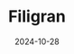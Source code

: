 ---  
layout: startup_page  
title: "Filigran"  
id: "filigran.io"  
permalink: "/filigranfiligran.io10282024/"  
website: "https://filigran.io/"  
funding_round: "Series B"  
funding_amount: "$35M"  
investors: "Insight Partners, Accel, Moonfire"  
about: "Filigran is revolutionizing proactive cyber threat anticipation with its open-source platforms OpenCTI and OpenBAS, integrated into a unified eXtended Threat Management (XTM) suite. The XTM suite helps organizations understand threat environments, anticipate and detect incidents, and improve their overall cybersecurity posture. Filigran serves a growing portfolio of international companies and public sector bodies."  
markets: "Cybersecurity, Threat Intelligence, Open Source Software, AI, Data Engineering"  
hq: "Paris, Île-de-France, France"  
founded_year: "2022"  
linkedin: "https://www.linkedin.com/company/filigran"  
twitter: "https://twitter.com/FiligranHQ"  
instagram: ""  
facebook: "https://www.facebook.com/FiligranHQ"  
crunchbase: "https://www.crunchbase.com/organization/filigran"  
pitchbook: "https://pitchbook.com/profiles/company/527290-30"  

date_display: "28-Oct-2024"  
date: "2024-10-28"

# SEO Optimization  
meta_title: "Filigran - Series B Funding ($35M)"  
meta_description: "Filigran, Filigran is revolutionizing proactive cyber threat anticipation with its open-source platforms OpenCTI and OpenBAS, integrated into a unified eXtended..."  
meta_keywords: "Filigran, Cybersecurity, Threat Intelligence, Open Source Software, AI, Data Engineering, Series B funding"  
canonical_url: "https://startup.projectstartups.com/filigranfiligran.io10282024/"  
---